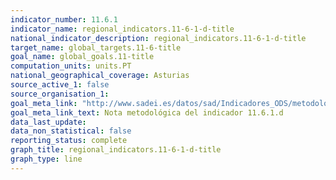 ```yaml
---
indicator_number: 11.6.1
indicator_name: regional_indicators.11-6-1-d-title
national_indicator_description: regional_indicators.11-6-1-d-title
target_name: global_targets.11-6-title
goal_name: global_goals.11-title
computation_units: units.PT
national_geographical_coverage: Asturias
source_active_1: false
source_organisation_1:  
goal_meta_link: "http://www.sadei.es/datos/sad/Indicadores_ODS/metodologia/11.6.1.d.pdf"
goal_meta_link_text: Nota metodológica del indicador 11.6.1.d
data_last_update:  
data_non_statistical: false
reporting_status: complete
graph_title: regional_indicators.11-6-1-d-title
graph_type: line
---
```

